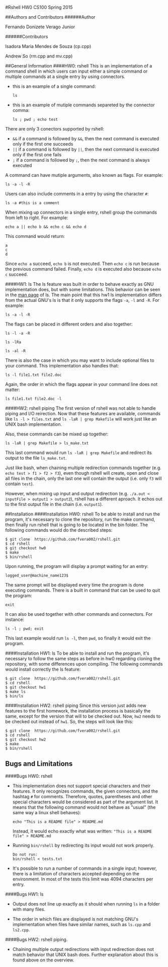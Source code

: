 #Rshell
HW0 CS100 Spring 2015


##Authors and Contributors
######Author

Fernando Donizete Verago Junior

######Contributors

Isadora Maria Mendes de Souza (cp.cpp)

Andrew So (rm.cpp and mv.cpp)

##General Information
####HW0: rshell
This is an implementation of a command shell in which users can input either a simple command or multiple commands at a single entry by using connectors. 

* this is an example of a single command:

    `ls`

* this is an example of mutiple commands separeted by the connector comma:

    `ls ; pwd ; echo test`

There are only 3 conectors supported by rshell:
* `&&`  if a command is followed by `&&`, then the next command is executed only if the first one succeeds
* `||`  if a command is followed by `||`, then the next command is executed only if the first one fails
* `;`   if a command is followed by `;`, then the next command is always executed 

A command can have mutiple arguments, also known as flags. For example:

`ls -a -l -R`

Users can also include comments in a entry by using the character `#`:

`ls -a #this is a comment`

When mixing up connectors in a single entry, rshell group the commands from left to right. For example:

`echo a || echo b && echo c && echo d`

This command would return: 
```
a
c
d
```
Since `echo a` succeed, `echo b` is not executed. Then `echo c` is run because the previous command failed. Finally, `echo d` is executed also because `echo c` succeed. 

####HW1: ls
The ls feature was built in order to behave exactly as GNU implementation does, but with some limitations. This behavior can be seen in the [man page](http://unixhelp.ed.ac.uk/CGI/man-cgi?ls) of ls. The main point that this hw1 ls implementation differs from the actual GNU's ls is that it only supports the flags `-a`, `-l` and `-R`. For example: 

`ls -a -l -R`

The flags can be placed in different orders and also together:

`ls -l -a -R`

`ls -lRa`

`ls -al -R`


There is also the case in which you may want to include optional files to your command. This implementation also handles that:

`ls -l file1.txt file2.doc`


Again, the order in which the flags appear in your command line does not matter:

`ls file1.txt file2.doc -l`


####HW2: rshell piping
The first version of rshell was not able to handle piping and I/O reirection. Now that these features are available, commands like `ls -l > files.txt` and `ls -laR | grep Makefile` will work just like an UNIX bash implementation. 

Also, these commands can be mixed up together:

`ls -laR | grep Makefile > ls_make.txt` 

This last command would run `ls -laR | grep Makefile` and redirect its output to the file `ls_make.txt`.


Just like bash, when chaining multiple redirection commands together (e.g. `echo test > f1 > f2 > f3`), even though  rshell will create, open and close all files in the chain, only the last one will contain the output (i.e. only `f3` will contain `test`). 

However, when mixing up input and output redirection (e.g. `./a.out < inputFile > output1 > output2`), rshell has a different aproach. It echos out to the first output file in the chain (i.e. `output1`).


##Installation
####Installation HW0: rshell
To be able to install and run the program, it's necessary to clone the repository, run the make command, then finally run rshell that is going to be located in the bin folder. The following commands would do the described steps:
```
$ git clone  https://github.com/fvera002/rshell.git
$ cd rshell
$ git checkout hw0
$ make
$ bin/rshell
```


Upon running, the program will display a prompt waiting for an entry:

`logged_user@machine_name123$`

The same prompt will be displayed every time the program is done executing commands. There is a built in command that can be used to quit the program:

`exit`

It can also be used together with other commands and connectors. For instance:

`ls -l ; pwd; exit`

This last example would run `ls -l`, then `pwd`, so finally it would exit the program. 

####Installation HW1: ls 
To be able to install and run the program, it's necessary to follow the same steps as before in hw0 regarding cloning the repository, with some differences upon compiling. The following commands would install correctly the ls feature:
```
$ git clone  https://github.com/fvera002/rshell.git
$ cd rshell
$ git checkout hw1
$ make ls
$ bin/ls
```

####Installation HW2: rshell piping
Since this version just adds new features to the first homework, the installation process is basically the same, except for the version that will to be checked out. Now,  `hw2` needs to be checked out instead of `hw1`. So, the steps will look like this: 

```
$ git clone  https://github.com/fvera002/rshell.git
$ cd rshell
$ git checkout hw2
$ make
$ bin/rshell
```


## Bugs and Limitations
####Bugs HW0: rshell
* This implementation does not support special characters and their features. It only recognizes commands, the given connectors, and the hashtag `#` for comments. Therefore, quotes, parentheses and other special characters would be considered as part of the argument list. It means that the following command would not behave as "usual" (the same way a linux shell behaves):

    `echo "This is a README file" > README.md`

    Instead, it would echo exactly what was written: `"This is a README file" > README.md`

* Running `bin/rshell` by redirecting its input would not work properly. 
    ```
    Do not run:
    bin/rshell < tests.txt
    ```

* It's possible to run a number of commands in a single input; however, there is a limitation of characters accepted depending on the environment. In most of the tests this limit was 4094 characters per entry.

####Bugs HW1: ls
* Output does not line up exactly as it should when running `ls` in a folder with many files.

* The order in which files are displayed is not matching GNU's implementation when files have similar names, such as `ls.cpp` and `ls2.cpp`. 


####Bugs HW2: rshell piping. 
* Chaining multiple output redirections with input redirection does not match behavior that UNIX bash does. Further explanation about this is found above on the overview. 
